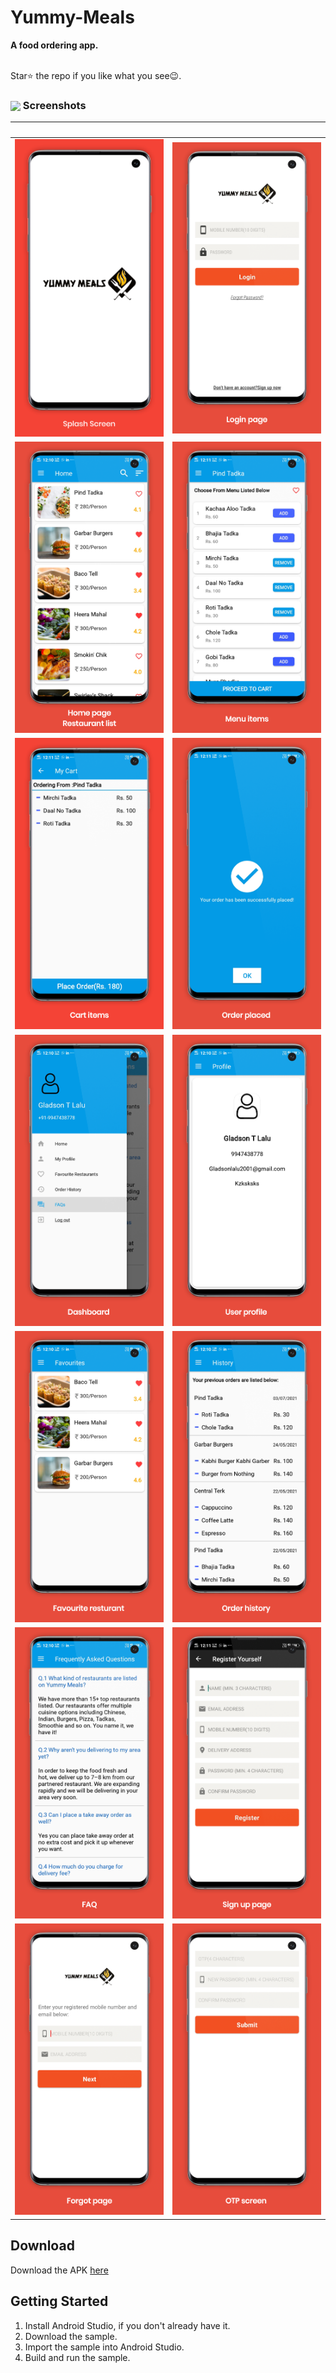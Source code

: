# Yummy-Meals

**A food ordering app.**

<br>
Star⭐ the repo if you like what you see😉.

<summary><h3><img src="https://emojis.slackmojis.com/emojis/images/1616194339/22385/camera_photo.gif?1616194339" align="center"
                width="28" /> Screenshots</h2> </summary>

&nbsp;                    |  &nbsp;
:-------------------------|:-------------------------
![](screenshots/pic_1.png)  |  ![](screenshots/pic_2.png)
![](screenshots/pic_6.png)  |  ![](screenshots/pic_7.png)
![](screenshots/pic_8.png)  |  ![](screenshots/pic_10.png)
![](screenshots/pic_14.png)  |  ![](screenshots/pic_11.png)
![](screenshots/pic_12.png)  |  ![](screenshots/pic_9.png)
![](screenshots/pic_13.png)  |  ![](screenshots/pic_3.png)
![](screenshots/pic_4.png)  |  ![](screenshots/pic_5.png)


## Download 
Download the APK [here](https://github.com/Gladson-Lalu/Yummy-Meals/raw/main/APK/Yummy_Meals.apk)

## Getting Started
1. Install Android Studio, if you don't already have it.
2. Download the sample.
3. Import the sample into Android Studio.
4. Build and run the sample.
